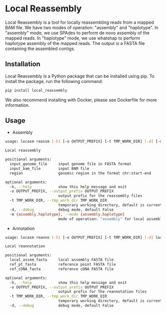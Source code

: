 # Local Reassembly

Local Reassembly is a tool for locally reassembling reads from a mapped BAM file. We have two modes of operation: "assembly" and "haplotype". In "assembly" mode, we use SPAdes to perform de novo assembly of the mapped reads. In "haplotype" mode, we use whatshap to perform haplotype assembly of the mapped reads. The output is a FASTA file containing the assembled contigs.

## Installation

Local Reassembly is a Python package that can be installed using pip. To install the package, run the following command:

```bash
pip install local_reassembly
```

We also recommend installing with Docker, please see Dockerfile for more information.

## Usage

- Assembly

```bash
usage: locasm reassm [-h] [-o OUTPUT_PREFIX] [-t TMP_WORK_DIR] [-d] [-m {assembly,haplotype}] input_genome_file input_bam_file region

Local reassembly

positional arguments:
  input_genome_file     input genome file in FASTA format
  input_bam_file        input BAM file
  region                genomic region in the format chr:start-end

optional arguments:
  -h, --help            show this help message and exit
  -o OUTPUT_PREFIX, --output_prefix OUTPUT_PREFIX
                        output prefix for the reassembly files
  -t TMP_WORK_DIR, --tmp_work_dir TMP_WORK_DIR
                        temporary working directory, default is current directory
  -d, --debug           debug mode, default False
  -m {assembly,haplotype}, --mode {assembly,haplotype}
                        mode of operation: "assembly" for local assembly, "haplotype" for haplotype reconstruction
```

- Annotation

```bash
usage: locasm reanno [-h] [-o OUTPUT_PREFIX] [-t TMP_WORK_DIR] [-d] local_assem_fasta ref_pt_fasta ref_cDNA_fasta

Local reannotation

positional arguments:
  local_assem_fasta     local assembly FASTA file
  ref_pt_fasta          reference point FASTA file
  ref_cDNA_fasta        reference cDNA FASTA file

optional arguments:
  -h, --help            show this help message and exit
  -o OUTPUT_PREFIX, --output_prefix OUTPUT_PREFIX
                        output prefix for the reannotation files
  -t TMP_WORK_DIR, --tmp_work_dir TMP_WORK_DIR
                        temporary working directory, default is current directory
  -d, --debug           debug mode, default False
```


